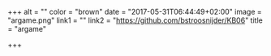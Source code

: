 +++
alt = ""
color = "brown"
date = "2017-05-31T06:44:49+02:00"
image = "argame.png"
link1 = ""
link2 = "https://github.com/bstroosnijder/KB06"
title = "argame"

+++

